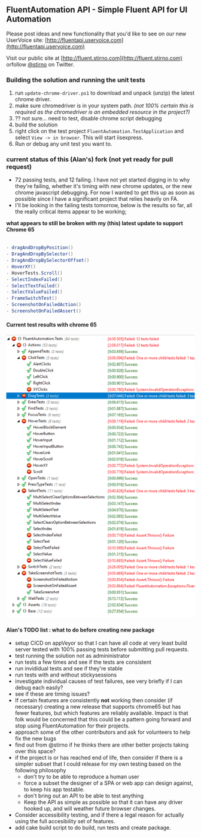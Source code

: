 ## FluentAutomation API - Simple Fluent API for UI Automation

Please post ideas and new functionality that you'd like to see on our new UserVoice site: [http://fluentapi.uservoice.com](http://fluentapi.uservoice.com)

Visit our public site at [http://fluent.stirno.com](http://fluent.stirno.com) orfollow [@stirno](http://twitter.com/intent/user?screen_name=stirno) on Twitter.

### Building the solution and running the unit tests

1. run `update-chrome-driver.ps1` to download and unpack (unzip) the latest chrome driver.
1. make sure chromedriver is in your system path. *(not 100% certain this is required as the chromedriver is an embedded resource in the project?)*
1. ?? not sure... need to test, disable chrome script debugging
1. build the solution
1. right click on the test project `FluentAutomation.TestApplication` and select `View -> in browser`. This will start iisexpress.
1. Run or debug any unit test you want to.

### current status of this (Alan's) fork (not yet ready for pull request)

- 72 passing tests, and 12 failing. I have not yet started digging in to why they're failing, whether it's timing with new chrome updates, or the new chrome javascript debugging. For now I wanted to get this up as soon as possible since I have a significant project that relies heavily on FA.
- I'll be looking in the failing tests tomorrow, below is the results so far, all the really critical items appear to be working;

**what appears to still be broken with my (this) latest update to support Chrome 65**

```csharp

- dragAndDropByPosition()
- DragAndDropBySelector()
- DragAndDropBySelectorOffset()
- HoverXY()
- HoverTests.Scroll()
- SelectIndexFailed()
- SelectTextFailed()
- SelectValueFailed()
- FrameSwitchTest()
- ScreenshotOnFailedAction()
- ScreenshotOnFailedAssert()

```

#### Current test results with chrome 65

![alt text](failing-tests.png "current test results with chrome 65")

#### Alan's TODO list : what to do before creating new package

- setup CICD on appVeyor so that I can have all code at very least build server tested with 100% passing tests before submitting pull requests.
- test running the solution not as admininistrator
- run tests a few times and see if the tests are consistent
- run invididual tests and see if they're stable
- run tests with and without stickysessions
- investigate individual causes of test failures, see very briefly if I can debug each easily?
- see if these are timing issues?
- If certain features are consistently **not** working then consider (if necessary) creating a new release that supports chrome65 but has fewer features, but which features are reliably available.  Impact is that folk would be concerned that this could be a pattern going forward and stop using FluentAutomation for their projects.
- approach some of the other contributors and ask for volunteers to help fix the new bugs 
- find out from @stirno if he thinks there are other better projects taking over this space?
- if the project is or has reached end of life, then consider if there is a simpler subset that I could release for my own testing based on the following philosophy
   - don't try to be able to reproduce a human user
   - force a subset the designer of a SPA or web app can design against, to keep his app testable.
   - don't bring out an API to be able to test anything
   - Keep the API as simple as possible so that it can have any driver hooked up, and will weather future browser changes.
- Consider accessibility testing, and if there a legal reason for actually using the full accesibility set of features.
- add cake build script to do build, run tests and create package.